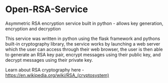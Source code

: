 # Open-RSA-Service
Asymmetric RSA encryption service built in python - allows key generation, encryption and decryption

This service was written in python using the flask framework and pythons built-in cryptography library,
the service works by launching a web server which the user can access through their web browser, 
the user is then able to generate an RSA key pair, encrypt messages using their public key, and decrypt messages using their private key.

Learn about RSA cryptography here - https://en.wikipedia.org/wiki/RSA_(cryptosystem)
